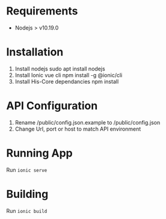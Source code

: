 # Requirements
- Nodejs > v10.19.0

# Installation
1. Install nodejs
    sudo apt install nodejs
2. Install Ionic vue cli
    npm install -g @ionic/cli
3. Install His-Core dependancies
    npm install

# API Configuration
1. Rename /public/config.json.example to /public/config.json
2. Change Url, port or host to match API environment

# Running App
Run `ionic serve`

# Building
Run `ionic build`